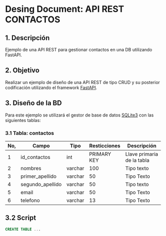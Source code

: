 # Desing Document: API REST CONTACTOS

## 1. Descripción
Ejemplo de una API REST para gestionar contactos en una DB utilizando FastAPI.

## 2. Objetivo
Realizar un ejemplo de diseño de una API REST de tipo CRUD y su posterior codificación utilizando el framework [FastAPI](https://fastapi.tiangolo.com/).

## 3. Diseño de la BD
Para este ejemplo se utilizará el gestor de base de datos [SQLite3](https://sqlite.org) con las siguientes tablas:

### 3.1 Tabla: contactos
|No,|Campo|Tipo|Resticciones|Descripción|
|--|--|--|--|--|
|1|id_contactos|int|PRIMARY KEY|Llave primaria de la tabla|
|2|nombres|varchar|100|Tipo texto|
|3|primer_apellido|varchar|50|Tipo Texto|
|4|segundo_apellido|varchar|50|Tipo texto|
|5|email|varchar|50|Tipo Texto|
|6|telefono|varchar|13|Tipo Texto|

## 3.2 Script

```sql
CREATE TABLE ...
